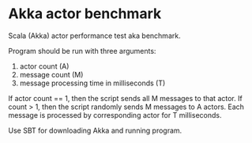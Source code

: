 Akka actor benchmark
=====================

Scala (Akka) actor performance test aka benchmark.

Program should be run with three arguments:
1.	actor count (A)  
2.	message count (M)  
3.	message processing time in milliseconds (T)  

If actor count == 1, then the script sends all M messages to that actor. If count > 1, then the script randomly sends M messages to A actors. Each message is processed by corresponding actor for T milliseconds. 

Use SBT for downloading Akka and running program.